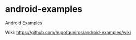 android-examples
================

Android Examples


Wiki:
https://github.com/hugofqueiros/android-examples/wiki
